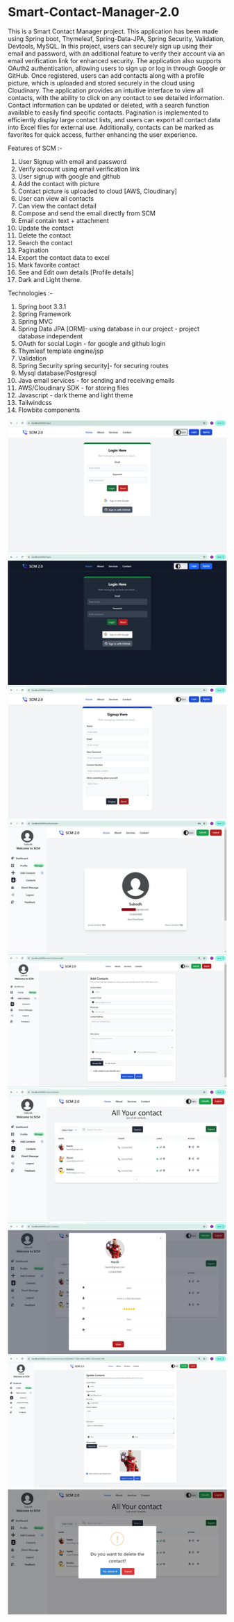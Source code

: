 # Smart-Contact-Manager-2.0
This is a Smart Contact Manager project. This application has been made using Spring boot, Thymeleaf, Spring-Data-JPA, Spring Security, Validation, Devtools, MySQL.
In this project, users can securely sign up using their email and password, with an additional feature to verify their account via an email verification link for enhanced security.
The application also supports OAuth2 authentication, allowing users to sign up or log in through Google or GitHub. Once registered, users can add contacts along with a profile picture,
which is uploaded and stored securely in the cloud using Cloudinary. The application provides an intuitive interface to view all contacts, with the ability to click on any contact to see detailed information. 
Contact information can be updated or deleted, with a search function available to easily find specific contacts. Pagination is implemented to efficiently display large contact lists, and users can export all contact data into Excel files for external use.
Additionally, contacts can be marked as favorites for quick access, further enhancing the user experience.

Features of SCM :-

1. User Signup with email and password
2. Verify account using email verification link
3. User signup with google and github
4. Add the contact with picture
5. Contact picture is uploaded to cloud [AWS, Cloudinary]
6. User can view all contacts
7. Can view the contact detail
8. Compose and send the email directly from SCM
9. Email contain text + attachment
10. Update the contact
11. Delete the contact
12. Search the contact
13. Pagination
14. Export the contact data to excel
15. Mark favorite contact
16. See and Edit own details [Profile details]
17. Dark and Light theme.
    
Technologies :-

1. Spring boot 3.3.1
2. Spring Framework
3. Spring MVC
4. Spring Data JPA [ORM]- using database in our project - project database independent
5. OAuth for social Login - for google and github login
6. Thymleaf template engine/jsp
7. Validation
8. Spring Security spring security]- for securing routes
9. Mysql database/Postgresql
10. Java email services - for sending and receiving emails
11. AWS/Cloudinary SDK - for storing files
12. Javascript - dark theme and light theme
13. Tailwindcss
14. Flowbite components

![image 1](https://github.com/SUBODH-KUMAR-0807/Smart-Contact-Manager-2.0/blob/main/images/1.jpg)
![image 2-dark theme](https://github.com/SUBODH-KUMAR-0807/Smart-Contact-Manager-2.0/blob/main/images/2.jpg)
![image 3](https://github.com/SUBODH-KUMAR-0807/Smart-Contact-Manager-2.0/blob/main/images/3.jpg)
![image 4](https://github.com/SUBODH-KUMAR-0807/Smart-Contact-Manager-2.0/blob/main/images/4.jpg)
![image 5](https://github.com/SUBODH-KUMAR-0807/Smart-Contact-Manager-2.0/blob/main/images/5.jpg)
![image 6](https://github.com/SUBODH-KUMAR-0807/Smart-Contact-Manager-2.0/blob/main/images/6.jpg)
![image 7](https://github.com/SUBODH-KUMAR-0807/Smart-Contact-Manager-2.0/blob/main/images/7.jpg)
![image 8](https://github.com/SUBODH-KUMAR-0807/Smart-Contact-Manager-2.0/blob/main/images/8.jpg)
![image 9](https://github.com/SUBODH-KUMAR-0807/Smart-Contact-Manager-2.0/blob/main/images/9.jpg)
